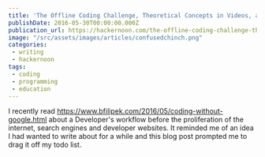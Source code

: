 ```yaml
---
title: 'The Offline Coding Challenge, Theoretical Concepts in Videos, and Beginner Coders Wanted'
publishDate: 2016-05-30T00:00:00.000Z
publication_url: https://hackernoon.com/the-offline-coding-challenge-theoretical-concepts-in-videos-and-beginner-coders-wanted-626674c3fbc9#.25lbm2hfk
image: "/src/assets/images/articles/confusedchinch.png"
categories:
 - writing
 - hackernoon
tags:
 - coding
 - programming
 - education
---
```


I recently read <https://www.bfilipek.com/2016/05/coding-without-google.html> about a Developer's workflow before the proliferation of the internet, search engines and developer websites. It reminded me of an idea I had wanted to write about for a while and this blog post prompted me to drag it off my todo list.
